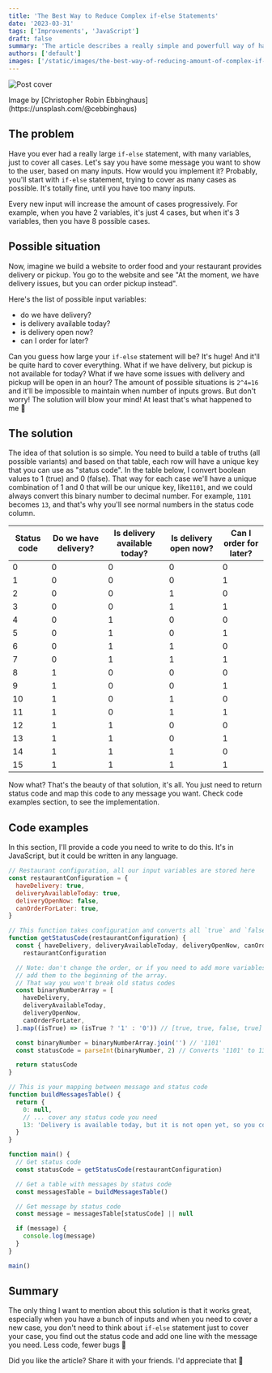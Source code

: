```yaml
---
title: 'The Best Way to Reduce Complex if-else Statements'
date: '2023-03-31'
tags: ['Improvements', 'JavaScript']
draft: false
summary: 'The article describes a really simple and powerfull way of handling multiple statements without using if-else conditions'
authors: ['default']
images: ['/static/images/the-best-way-of-reducing-amount-of-complex-if-else-statements/cover.jpg']
---
```


![Post cover](/static/images/the-best-way-of-reducing-amount-of-complex-if-else-statements/cover.jpg)

<p>
  Image by [Christopher Robin Ebbinghaus](https://unsplash.com/@cebbinghaus)
</p>
  
## The problem

Have you ever had a really large `if-else` statement, with many variables, just to cover all cases. Let's say you have some message you want to show to the user, based on many inputs. How would you implement it? Probably, you'll start with `if-else` statement, trying to cover as many cases as possible. It's totally fine, until you have too many inputs.

Every new input will increase the amount of cases progressively. For example, when you have 2 variables, it's just 4 cases, but when it's 3 variables, then you have 8 possible cases.

## Possible situation

Now, imagine we build a website to order food and your restaurant provides delivery or pickup. You go to the website and see "At the moment, we have delivery issues, but you can order pickup instead".

Here's the list of possible input variables:

- do we have delivery?
- is delivery available today?
- is delivery open now?
- can I order for later?

Can you guess how large your `if-else` statement will be? It's huge! And it'll be quite hard to cover everything. What if we have delivery, but pickup is not available for today? What if we have some issues with delivery and pickup will be open in an hour? The amount of possible situations is `2^4=16` and it'll be impossible to maintain when number of inputs grows. But don't worry! The solution will blow your mind! At least that's what happened to me 🤪

## The solution

The idea of that solution is so simple. You need to build a table of truths (all possible variants) and based on that table, each row will have a unique key that you can use as "status code". In the table below, I convert boolean values to 1 (true) and 0 (false). That way for each case we'll have a unique combination of 1 and 0 that will be our unique key, like`1101`, and we could always convert this binary number to decimal number. For example, `1101` becomes `13`, and that's why you'll see normal numbers in the status code column.

| Status code | Do we have delivery? | Is delivery available today? | Is delivery open now? | Can I order for later? |
| ----------- | -------------------- | ---------------------------- | --------------------- | ---------------------- |
| 0           | 0                    | 0                            | 0                     | 0                      |
| 1           | 0                    | 0                            | 0                     | 1                      |
| 2           | 0                    | 0                            | 1                     | 0                      |
| 3           | 0                    | 0                            | 1                     | 1                      |
| 4           | 0                    | 1                            | 0                     | 0                      |
| 5           | 0                    | 1                            | 0                     | 1                      |
| 6           | 0                    | 1                            | 1                     | 0                      |
| 7           | 0                    | 1                            | 1                     | 1                      |
| 8           | 1                    | 0                            | 0                     | 0                      |
| 9           | 1                    | 0                            | 0                     | 1                      |
| 10          | 1                    | 0                            | 1                     | 0                      |
| 11          | 1                    | 0                            | 1                     | 1                      |
| 12          | 1                    | 1                            | 0                     | 0                      |
| 13          | 1                    | 1                            | 0                     | 1                      |
| 14          | 1                    | 1                            | 1                     | 0                      |
| 15          | 1                    | 1                            | 1                     | 1                      |

Now what? That's the beauty of that solution, it's all. You just need to return status code and map this code to any message you want. Check code examples section, to see the implementation.

## Code examples

In this section, I'll provide a code you need to write to do this. It's in JavaScript, but it could be written in any language.

```js
// Restaurant configuration, all our input variables are stored here
const restaurantConfiguration = {
  haveDelivery: true,
  deliveryAvailableToday: true,
  deliveryOpenNow: false,
  canOrderForLater: true,
}

// This function takes configuration and converts all `true` and `false` values to status code
function getStatusCode(restaurantConfiguration) {
  const { haveDelivery, deliveryAvailableToday, deliveryOpenNow, canOrderForLater } =
    restaurantConfiguration

  // Note: don't change the order, or if you need to add more variables,
  // add them to the beginning of the array.
  // That way you won't break old status codes
  const binaryNumberArray = [
    haveDelivery,
    deliveryAvailableToday,
    deliveryOpenNow,
    canOrderForLater,
  ].map((isTrue) => (isTrue ? '1' : '0')) // [true, true, false, true] => ['1', '1', '0', '1']

  const binaryNumber = binaryNumberArray.join('') // '1101'
  const statusCode = parseInt(binaryNumber, 2) // Converts '1101' to 13

  return statusCode
}

// This is your mapping between message and status code
function buildMessagesTable() {
  return {
    0: null,
    // ... cover any status code you need
    13: 'Delivery is available today, but it is not open yet, so you could order for later',
  }
}

function main() {
  // Get status code
  const statusCode = getStatusCode(restaurantConfiguration)

  // Get a table with messages by status code
  const messagesTable = buildMessagesTable()

  // Get message by status code
  const message = messagesTable[statusCode] || null

  if (message) {
    console.log(message)
  }
}

main()
```

## Summary

The only thing I want to mention about this solution is that it works great, especially when you have a bunch of inputs and when you need to cover a new case, you don't need to think about `if-else` statement just to cover your case, you find out the status code and add one line with the message you need. Less code, fewer bugs 💪

Did you like the article? Share it with your friends. I'd appreciate that 🙏
